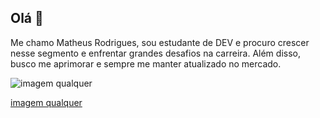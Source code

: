 ## Olá 👋

Me chamo Matheus Rodrigues, sou estudante de DEV e procuro crescer nesse segmento e enfrentar grandes desafios na carreira. Além disso, busco me aprimorar e sempre me manter atualizado no mercado.

![imagem qualquer](https://i.pinimg.com/originals/c1/ca/b3/c1cab3f5e68f76f90f6b5d1f48254234.gif "a title")

[imagem qualquer](https://i.pinimg.com/originals/4d/64/08/4d6408285378256a5080815dad34d608.gif)
<!--
**Matheus-Rodd/Matheus-Rodd** is a ✨ _special_ ✨ repository because its `README.md` (this file) appears on your GitHub profile.

Here are some ideas to get you started:

- 🔭 I’m currently working on ...
- 🌱 I’m currently learning ...
- 👯 I’m looking to collaborate on ...
- 🤔 I’m looking for help with ...
- 💬 Ask me about ...
- 📫 How to reach me: ...
- 😄 Pronouns: ...
- ⚡ Fun fact: ...
-->
